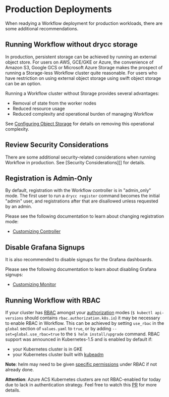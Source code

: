 # Production Deployments

When readying a Workflow deployment for production workloads, there are some additional
recommendations.


## Running Workflow without drycc storage

In production, persistent storage can be achieved by running an external object store.
For users on AWS, GCE/GKE or Azure, the convenience of Amazon S3, Google GCS or Microsoft Azure Storage
makes the prospect of running a Storage-less Workflow cluster quite reasonable. For users who have restriction
on using external object storage using swift object storage can be an option.

Running a Workflow cluster without Storage provides several advantages:

 - Removal of state from the worker nodes
 - Reduced resource usage
 - Reduced complexity and operational burden of managing Workflow

See [Configuring Object Storage][] for details on removing this operational complexity.


## Review Security Considerations

There are some additional security-related considerations when running Workflow in production.
See [Security Considerations][] for details.


## Registration is Admin-Only

By default, registration with the Workflow controller is in "admin_only" mode. The first user
to run a `drycc register` command becomes the initial "admin" user, and registrations after that
are disallowed unless requested by an admin.

Please see the following documentation to learn about changing registration mode:

 - [Customizing Controller][]

## Disable Grafana Signups

It is also recommended to disable signups for the Grafana dashboards.

Please see the following documentation to learn about disabling Grafana signups:

 - [Customizing Monitor][]

## Running Workflow with RBAC

If your cluster has [RBAC](https://kubernetes.io/docs/admin/authorization/rbac/) amongst your [authorization](https://kubernetes.io/docs/admin/authorization/) modes (`$ kubectl api-versions` should contains `rbac.authorization.k8s.io`) it may be necessary to enable RBAC in Workflow.
This can be achieved by setting `use_rbac` in the `global` section of `values.yaml` to `true`, or by adding `--set=global.use_rbac=true` to the `$ helm install/upgrade` command.
RBAC support was announced in Kubernetes-1.5 and is enabled by default if:
- your Kubernetes cluster is in GKE
- your Kubernetes cluster built with [kubeadm](https://kubernetes.io/docs/getting-started-guides/kubeadm/)

**Note**: helm may need to be given [specific permissions][helm specific permissions] under RBAC if not already done.

**Attention**: Azure ACS Kubernetes clusters are not RBAC-enabled for today due to lack in authentication strategy. Feel free to watch this [PR](https://github.com/kubernetes/kubernetes/pull/43987) for more details.

[configuring object storage]: ../installing-workflow/configuring-object-storage.md
[customizing controller]: tuning-component-settings.md#customizing-the-controller
[customizing monitor]: tuning-component-settings.md#customizing-the-monitor
[database]: ../understanding-workflow/components.md#database
[logger]: ../understanding-workflow/components.md#logger
[storage]: ../understanding-workflow/components.md#storage
[platform ssl]: platform-ssl.md
[registry]: ../understanding-workflow/components.md#registry
[helm specific permissions]: ../installing-workflow/index.md#check-your-authorization
